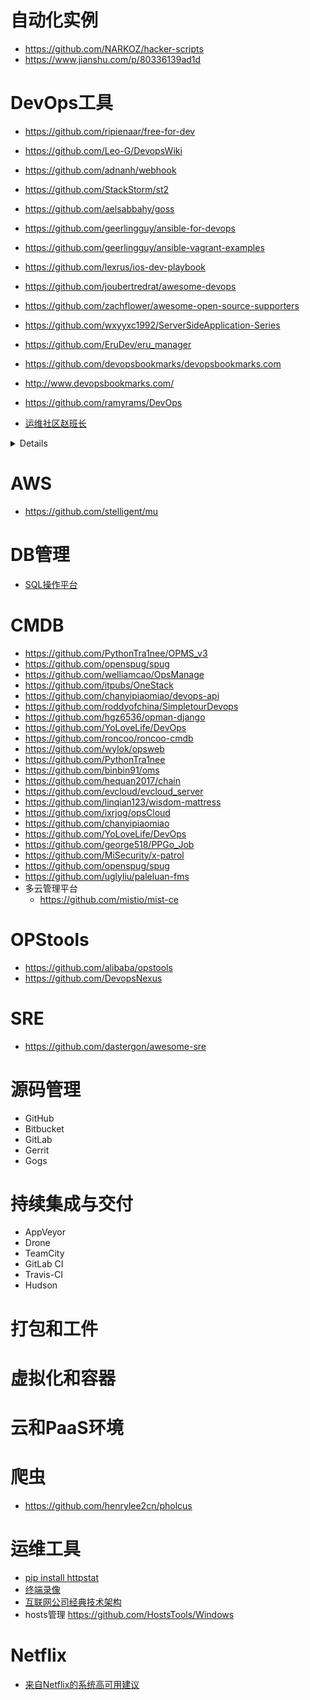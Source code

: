 # 自动化实例
- https://github.com/NARKOZ/hacker-scripts
- https://www.jianshu.com/p/80336139ad1d

# DevOps工具
- https://github.com/ripienaar/free-for-dev
- https://github.com/Leo-G/DevopsWiki
- https://github.com/adnanh/webhook
- https://github.com/StackStorm/st2
- https://github.com/aelsabbahy/goss
- https://github.com/geerlingguy/ansible-for-devops
- https://github.com/geerlingguy/ansible-vagrant-examples
- https://github.com/lexrus/ios-dev-playbook
- https://github.com/joubertredrat/awesome-devops
- https://github.com/zachflower/awesome-open-source-supporters
- https://github.com/wxyyxc1992/ServerSideApplication-Series
- https://github.com/EruDev/eru_manager

- https://github.com/devopsbookmarks/devopsbookmarks.com
- http://www.devopsbookmarks.com/

- https://github.com/ramyrams/DevOps
- [运维社区赵班长](https://github.com/unixhot)

<details>

xxx
</details>

# AWS
- https://github.com/stelligent/mu

# DB管理
- [SQL操作平台](https://github.com/jly8866/archer)

# CMDB
- https://github.com/PythonTra1nee/OPMS_v3
- https://github.com/openspug/spug
- https://github.com/welliamcao/OpsManage
- https://github.com/itpubs/OneStack
- https://github.com/chanyipiaomiao/devops-api
- https://github.com/roddyofchina/SimpletourDevops
- https://github.com/hgz6536/opman-django
- https://github.com/YoLoveLife/DevOps
- https://github.com/roncoo/roncoo-cmdb
- https://github.com/wylok/opsweb
- https://github.com/PythonTra1nee
- https://github.com/binbin91/oms
- https://github.com/hequan2017/chain
- https://github.com/evcloud/evcloud_server
- https://github.com/linqian123/wisdom-mattress
- https://github.com/ixrjog/opsCloud
- https://github.com/chanyipiaomiao
- https://github.com/YoLoveLife/DevOps
- https://github.com/george518/PPGo_Job
- https://github.com/MiSecurity/x-patrol
- https://github.com/openspug/spug
- https://github.com/uglyliu/paleluan-fms
- 多云管理平台
  - https://github.com/mistio/mist-ce

# OPStools
- https://github.com/alibaba/opstools
- https://github.com/DevopsNexus

# SRE
- https://github.com/dastergon/awesome-sre
# 源码管理
- GitHub
- Bitbucket
- GitLab
- Gerrit
- Gogs
# 持续集成与交付
- AppVeyor
- Drone
- TeamCity
- GitLab CI
- Travis-CI
- Hudson
# 打包和工件
# 虚拟化和容器
# 云和PaaS环境

# 爬虫
- https://github.com/henrylee2cn/pholcus

# 运维工具
- [pip install httpstat](https://github.com/reorx/httpstat)
- [终端录像](https://github.com/icholy/ttygif)
- [互联网公司经典技术架构](https://github.com/davideuler/architecture.of.internet-product)
- hosts管理 https://github.com/HostsTools/Windows


# Netflix
- [来自Netflix的系统高可用建议](http://www.infoq.com/cn/articles/tips-for-high-availability?utm_source=infoq&utm_medium=popular_widget&utm_campaign=popular_content_list&utm_content=homepage)
